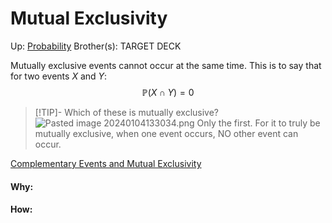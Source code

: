 # Mutual Exclusivity

Up: [Probability](probability)
Brother(s):
TARGET DECK

Mutually exclusive events cannot occur at the same time.
This is to say that for two events $X$ and $Y$:
$$ \mathbb{P}(X \cap Y) = 0 $$


> [!TIP]- Which of these is mutually exclusive? ![Pasted image 20240104133034.png](pasted_image_20240104133034.png)
> Only the first. For it to truly be mutually exclusive, when one event occurs, NO other event can occur.

[Complementary Events and Mutual Exclusivity](complementary_events_and_mutual_exclusivity)
































#### Why:
#### How:









